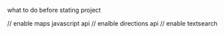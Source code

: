 what to do before stating project

//  enable maps javascript api
//  enalble directions api
//  enable textsearch